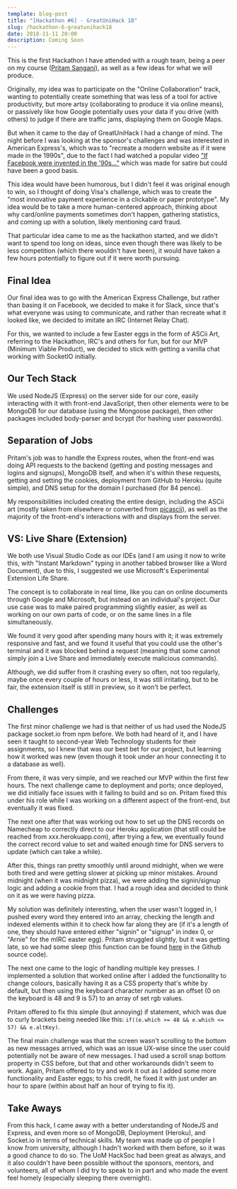 ```yaml
---
template: blog-post
title: "[Hackathon #6] - GreatUniHack 18"
slug: /hackathon-6-greatunihack18
date: 2018-11-11 20:00
description: Coming Soon
---
```

This is the first Hackathon I have attended with a rough team, being a peer on my course ([Pritam Sangani](https://twitter.com/pritamsangani)), as well as a few ideas for what we will produce.

Originally, my idea was to participate on the "Online Collaboration" track, wanting to potentially create something that was less of a tool for active productivity, but more artsy (collaborating to produce it via online means), or passively like how Google potentially uses your data if you drive (with others) to judge if there are traffic jams, displaying them on Google Maps.

But when it came to the day of GreatUniHack I had a change of mind. The night before I was looking at the sponsor's challenges and was interested in American Express's, which was to "recreate a modern website as if it were made in the 1990s", due to the fact I had watched a popular video ["If Facebook were invented in the '90s..."](https://www.youtube.com/watch?v=xrYRH3PYYT0) which was made for satire but could have been a good basis.

This idea would have been humorous, but I didn't feel it was original enough to win, so I thought of doing Visa's challenge, which was to create the "most innovative payment experience in a clickable or paper prototype". My idea would be to take a more human-centered approach, thinking about why card/online payments sometimes don't happen, gathering statistics, and coming up with a solution, likely mentioning card fraud.

That particular idea came to me as the hackathon started, and we didn't want to spend too long on ideas, since even though there was likely to be less competition (which there wouldn't have been), it would have taken a few hours potentially to figure out if it were worth pursuing.

## Final Idea

Our final idea was to go with the American Express Challenge, but rather than basing it on Facebook, we decided to make it for Slack, since that's what everyone was using to communicate, and rather than recreate what it looked like, we decided to imitate an IRC (Internet Relay Chat).

For this, we wanted to include a few Easter eggs in the form of ASCii Art, referring to the Hackathon, IRC's and others for fun, but for our MVP (Minimum Viable Product), we decided to stick with getting a vanilla chat working with SocketIO initially.

## Our Tech Stack

We used NodeJS (Express) on the server side for our core, easily interacting with it with front-end JavaScript, then other elements were to be MongoDB for our database (using the Mongoose package), then other packages included body-parser and bcrypt (for hashing user passwords).

## Separation of Jobs

Pritam's job was to handle the Express routes, when the front-end was doing API requests to the backend (getting and posting messages and logins and signups), MongoDB itself, and when it's within these requests, getting and setting the cookies, deployment from GitHub to Heroku (quite simple), and DNS setup for the domain I purchased (for 84 pence).

My responsibilities included creating the entire design, including the ASCii art (mostly taken from elsewhere or converted from [picascii](http://picascii.com/)), as well as the majority of the front-end's interactions with and displays from the server.

## VS: Live Share (Extension)

We both use Visual Studio Code as our IDEs (and I am using it now to write this, with "Instant Markdown" typing in another tabbed browser like a Word Document), due to this, I suggested we use Microsoft's Experimental Extension Life Share.

The concept is to collaborate in real time, like you can on online documents through Google and Microsoft, but instead on an individual's project. Our use case was to make paired programming slightly easier, as well as working on our own parts of code, or on the same lines in a file simultaneously.

We found it very good after spending many hours with it; it was extremely responsive and fast, and we found it useful that you could use the other's terminal and it was blocked behind a request (meaning that some cannot simply join a Live Share and immediately execute malicious commands).

Although, we did suffer from it crashing every so often, not too regularly, maybe once every couple of hours or less, it was still irritating, but to be fair, the extension itself is still in preview, so it won't be perfect.

## Challenges

The first minor challenge we had is that neither of us had used the NodeJS package socket.io from npm before. We both had heard of it, and I have seen it taught to second-year Web Technology students for their assignments, so I knew that was our best bet for our project, but learning how it worked was new (even though it took under an hour connecting it to a database as well).

From there, it was very simple, and we reached our MVP within the first few hours. The next challenge came to deployment and ports; once deployed, we did initially face issues with it failing to build and so on. Pritam fixed this under his role while I was working on a different aspect of the front-end, but eventually it was fixed.

The next one after that was working out how to set up the DNS records on Namecheap to correctly direct to our Heroku application (that still could be reached from xxx.herokuapp.com), after trying a few, we eventually found the correct record value to set and waited enough time for DNS servers to update (which can take a while).

After this, things ran pretty smoothly until around midnight, when we were both tired and were getting slower at picking up minor mistakes. Around midnight (when it was midnight pizza), we were adding the signin/signup logic and adding a cookie from that. I had a rough idea and decided to think on it as we were having pizza.

My solution was definitely interesting, when the user wasn't logged in, I pushed every word they entered into an array, checking the length and indexed elements within it to check how far along they are (if it's a length of one, they should have entered either "signin" or "signup" in index 0, or "Arnie" for the mIRC easter egg). Pritam struggled slightly, but it was getting late, so we had some sleep (this function can be found [here](https://github.com/Sean12697/SlackChat/blob/master/script.js#L130) in the Github source code).

The next one came to the logic of handling multiple key presses. I implemented a solution that worked online after I added the functionality to change colours, basically having it as a CSS property that's white by default, but then using the keyboard character number as an offset (0 on the keyboard is 48 and 9 is 57) to an array of set rgb values.

Pritam offered to fix this simple (but annoying) if statement, which was due to curly brackets being needed like this: `if((e.which >= 48 && e.which <= 57) && e.altKey)`.

The final main challenge was that the screen wasn't scrolling to the bottom as new messages arrived, which was an issue UX-wise since the user could potentially not be aware of new messages. I had used a scroll snap bottom property in CSS before, but that and other workarounds didn't seem to work. Again, Pritam offered to try and work it out as I added some more functionality and Easter eggs; to his credit, he fixed it with just under an hour to spare (within about half an hour of trying to fix it).

## Take Aways

From this hack, I came away with a better understanding of NodeJS and Express, and even more so of MongoDB, Deployment (Heroku), and Socket.io in terms of technical skills. My team was made up of people I know from university, although I hadn't worked with them before, so it was a good chance to do so. The UoM HackSoc had been great as always, and it also couldn't have been possible without the sponsors, mentors, and volunteers, all of whom I did try to speak to in part and who made the event feel homely (especially sleeping there overnight).